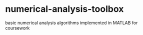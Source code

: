 # numerical-analysis-toolbox
basic numerical analysis algorithms implemented in MATLAB for coursework
